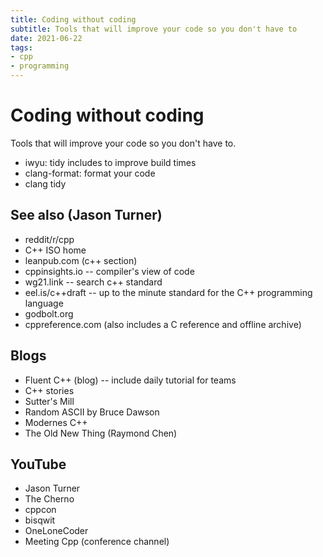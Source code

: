 ```yaml
---
title: Coding without coding
subtitle: Tools that will improve your code so you don't have to
date: 2021-06-22
tags:
- cpp
- programming
---
```


# Coding without coding
Tools that will improve your code so you don't have to.

- iwyu: tidy includes to improve build times
- clang-format: format your code
- clang tidy

## See also (Jason Turner)
- reddit/r/cpp
- C++ ISO home
- leanpub.com (c++ section)
- cppinsights.io -- compiler's view of code
- wg21.link -- search c++ standard
- eel.is/c++draft -- up to the minute standard for the C++ programming language
- godbolt.org
- cppreference.com (also includes a C reference and offline archive)

## Blogs
- Fluent C++ (blog) -- include daily tutorial for teams
- C++ stories
- Sutter's Mill
- Random ASCII by Bruce Dawson
- Modernes C++
- The Old New Thing (Raymond Chen)

## YouTube
- Jason Turner
- The Cherno
- cppcon
- bisqwit
- OneLoneCoder
- Meeting Cpp (conference channel)

